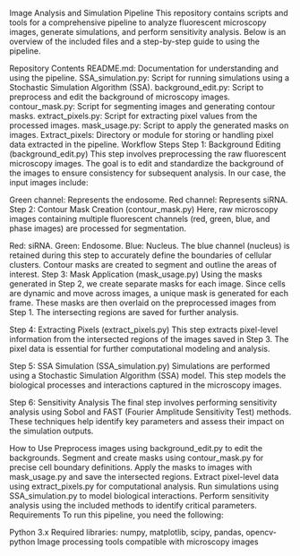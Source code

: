 Image Analysis and Simulation Pipeline
This repository contains scripts and tools for a comprehensive pipeline to analyze fluorescent microscopy images, generate simulations, and perform sensitivity analysis. Below is an overview of the included files and a step-by-step guide to using the pipeline.

Repository Contents
README.md: Documentation for understanding and using the pipeline.
SSA_simulation.py: Script for running simulations using a Stochastic Simulation Algorithm (SSA).
background_edit.py: Script to preprocess and edit the background of microscopy images.
contour_mask.py: Script for segmenting images and generating contour masks.
extract_pixels.py: Script for extracting pixel values from the processed images.
mask_usage.py: Script to apply the generated masks on images.
Extract_pixels: Directory or module for storing or handling pixel data extracted in the pipeline.
Workflow Steps
Step 1: Background Editing (background_edit.py)
This step involves preprocessing the raw fluorescent microscopy images. The goal is to edit and standardize the background of the images to ensure consistency for subsequent analysis.
In our case, the input images include:

Green channel: Represents the endosome.
Red channel: Represents siRNA.
Step 2: Contour Mask Creation (contour_mask.py)
Here, raw microscopy images containing multiple fluorescent channels (red, green, blue, and phase images) are processed for segmentation.

Red: siRNA.
Green: Endosome.
Blue: Nucleus.
The blue channel (nucleus) is retained during this step to accurately define the boundaries of cellular clusters. Contour masks are created to segment and outline the areas of interest.
Step 3: Mask Application (mask_usage.py)
Using the masks generated in Step 2, we create separate masks for each image. Since cells are dynamic and move across images, a unique mask is generated for each frame. These masks are then overlaid on the preprocessed images from Step 1. The intersecting regions are saved for further analysis.

Step 4: Extracting Pixels (extract_pixels.py)
This step extracts pixel-level information from the intersected regions of the images saved in Step 3. The pixel data is essential for further computational modeling and analysis.

Step 5: SSA Simulation (SSA_simulation.py)
Simulations are performed using a Stochastic Simulation Algorithm (SSA) model. This step models the biological processes and interactions captured in the microscopy images.

Step 6: Sensitivity Analysis
The final step involves performing sensitivity analysis using Sobol and FAST (Fourier Amplitude Sensitivity Test) methods. These techniques help identify key parameters and assess their impact on the simulation outputs.

How to Use
Preprocess images using background_edit.py to edit the backgrounds.
Segment and create masks using contour_mask.py for precise cell boundary definitions.
Apply the masks to images with mask_usage.py and save the intersected regions.
Extract pixel-level data using extract_pixels.py for computational analysis.
Run simulations using SSA_simulation.py to model biological interactions.
Perform sensitivity analysis using the included methods to identify critical parameters.
Requirements
To run this pipeline, you need the following:

Python 3.x
Required libraries: numpy, matplotlib, scipy, pandas, opencv-python
Image processing tools compatible with microscopy images
